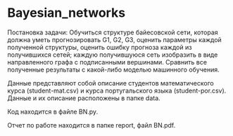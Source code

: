 # Bayesian_networks

Постановка задачи:
Обучиться структуре байесовской сети, которая должна уметь прогнозировать G1, G2, G3, оценить параметры каждой полученной структуры, оценить ошибку прогноза каждой из получившихся сетей; каждую получившуюся сеть изобразить в виде направленного графа с подписанными вершинами. Сравнить все полученные результаты с какой-либо моделью машинного обучения.

Данные представляют собой описание студентов математического курса (student-mat.csv) и курса португальского языка (student-por.csv). Данные и их описание расположены в папке data.

Код находится в файле BN.py.

Отчет по работе находится в папке report, файл BN.pdf.
